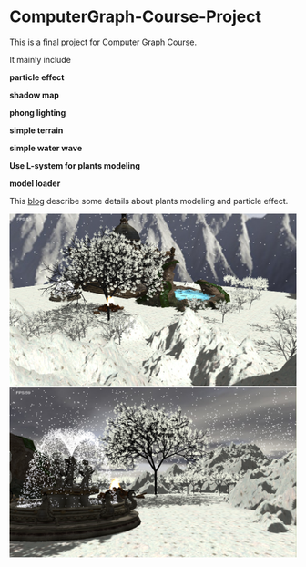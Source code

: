 # ComputerGraph-Course-Project

This is a final project for Computer Graph Course.

It mainly include 

**particle effect**

**shadow map**

**phong lighting**

**simple terrain**

**simple water wave**

**Use L-system for plants modeling**

**model loader**

This [blog](http://blog.csdn.net/qq_31615919) describe some details about plants modeling and particle effect.

![图片](https://github.com/ZeusYang/ComputerGraph-Course-Project/blob/master/screenshot/1.png)
![图片](https://github.com/ZeusYang/ComputerGraph-Course-Project/blob/master/screenshot/2.png)
